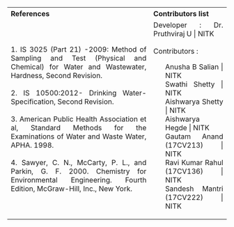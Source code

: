 <table style="text-align:justify;">
  <tr style="background-color:transparent;">
    <th style="width:65%;">References</th>
    <th style="width:35%;">Contributors list</th>
  </tr>
  <tr style="background-color:transparent;">
    <td style="width:65%;">1. IS 3025 (Part 21) -2009: Method of Sampling and Test (Physical and Chemical) for Water and Wastewater, Hardness, Second Revision.</br></br>
    2. IS 10500:2012- Drinking Water- Specification, Second Revision.</br></br>
    3. American Public Health Association et al, Standard Methods for the Examinations of Water and Waste Water, APHA. 1998.</br></br>
    4. Sawyer, C. N., McCarty, P. L., and Parkin, G. F. 2000. Chemistry for Environmental Engineering. Fourth Edition, McGraw-Hill, Inc., New York.</td>
    <td style="width:35%;">Developer : Dr. Pruthviraj U | NITK</br></br>
    Contributors :
    <ul style="list-style-type: none;">
    <li>Anusha B Salian | NITK</li>
    <li>Swathi Shetty | NITK</li>
    <li>Aishwarya Shetty | NITK</li>
    <li>Aishwarya Hegde | NITK</li>
    <li>Gautam Anand (17CV213) | NITK</li>
    <li>Ravi Kumar Rahul (17CV136) | NITK</li>
    <li>Sandesh Mantri (17CV222) | NITK</li>
    </ul></td>
  </tr>
</table>
